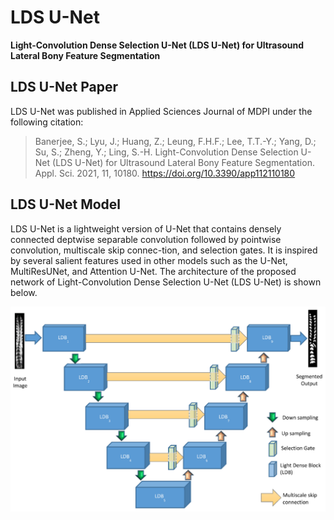 # LDS U-Net
**Light-Convolution Dense Selection U-Net (LDS U-Net) for Ultrasound Lateral Bony Feature Segmentation**
## LDS U-Net Paper
LDS U-Net was published in Applied Sciences Journal of MDPI under the following citation:

> Banerjee, S.; Lyu, J.; Huang, Z.; Leung, F.H.F.; Lee, T.T.-Y.; Yang, D.; Su, S.; Zheng, Y.; Ling, S.-H. Light-Convolution Dense Selection U-Net (LDS U-Net) for Ultrasound Lateral Bony Feature Segmentation. Appl. Sci. 2021, 11, 10180. https://doi.org/10.3390/app112110180

## LDS U-Net Model
LDS U-Net is a lightweight version of U-Net that contains densely connected deptwise separable convolution followed by pointwise convolution, multiscale skip connec-tion, and selection gates. It is inspired by several salient features used in other models  such as  the  U-Net,  MultiResUNet,  and  Attention  U-Net. The architecture of the proposed network of Light-Convolution Dense Selection U-Net (LDS U-Net) is shown below.

![alt text](/images/LDSU-Net.png)



